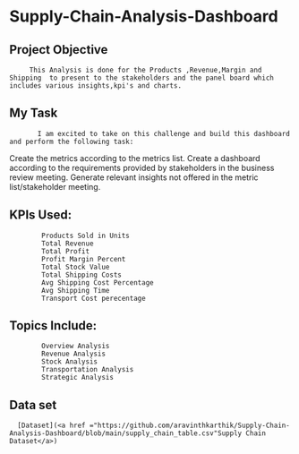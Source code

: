 # Supply-Chain-Analysis-Dashboard
## Project Objective
         This Analysis is done for the Products ,Revenue,Margin and Shipping  to present to the stakeholders and the panel board which includes various insights,kpi's and charts.
## My Task
           I am excited to take on this challenge and build this dashboard and perform the following task:

   Create the metrics according to the metrics list.
   Create a dashboard according to the requirements provided by stakeholders in the business review meeting.
   Generate relevant insights not offered in the metric list/stakeholder meeting.
## KPIs Used:
            Products Sold in Units
            Total Revenue
            Total Profit
            Profit Margin Percent 
            Total Stock Value 
            Total Shipping Costs 
            Avg Shipping Cost Percentage
            Avg Shipping Time
            Transport Cost perecentage
## Topics Include:
            Overview Analysis
            Revenue Analysis
            Stock Analysis
            Transportation Analysis
            Strategic Analysis
## Data set 
      [Dataset](<a href ="https://github.com/aravinthkarthik/Supply-Chain-Analysis-Dashboard/blob/main/supply_chain_table.csv"Supply Chain Dataset</a>)
